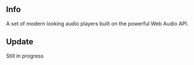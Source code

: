 ## Info

A set of modern looking audio players built on the powerful Web Audio API. 

## Update

Still in progress
